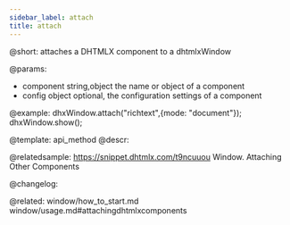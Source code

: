 ```yaml
---
sidebar_label: attach
title: attach
---          
```


@short: attaches a DHTMLX component to a dhtmlxWindow


@params:
- component 		string,object 		the name or object of a component
- config 			object 				optional, the configuration settings of a component



@example:
dhxWindow.attach("richtext",{mode: "document"});
dhxWindow.show();


@template: api_method
@descr:


@relatedsample: https://snippet.dhtmlx.com/t9ncuuou	Window. Attaching Other Components


@changelog:

@related: window/how_to_start.md
window/usage.md#attachingdhtmlxcomponents

